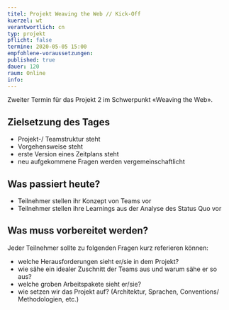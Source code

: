 ```yaml
---
titel: Projekt Weaving the Web // Kick-Off
kuerzel: wt
verantwortlich: cn
typ: projekt
pflicht: false
termine: 2020-05-05 15:00
empfohlene-voraussetzungen: 
published: true
dauer: 120
raum: Online
info: 
---
```


Zweiter Termin für das Projekt 2 im Schwerpunkt «Weaving the Web». 

## Zielsetzung des Tages
- Projekt-/ Teamstruktur steht
- Vorgehensweise steht
- erste Version eines Zeitplans steht
- neu aufgekommene Fragen werden vergemeinschaftlicht

## Was passiert heute?
- Teilnehmer stellen ihr Konzept von Teams vor
- Teilnehmer stellen ihre Learnings aus der Analyse des Status Quo vor

## Was muss vorbereitet werden?
Jeder Teilnehmer sollte zu folgenden Fragen kurz referieren können:
- welche Herausforderungen sieht er/sie in dem Projekt?
- wie sähe ein idealer Zuschnitt der Teams aus und warum sähe er so aus? 
- welche groben Arbeitspakete sieht er/sie?
- wie setzen wir das Projekt auf? (Architektur, Sprachen, Conventions/ Methodologien, etc.)

